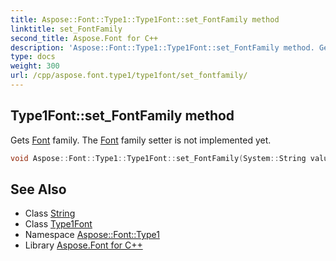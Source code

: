```yaml
---
title: Aspose::Font::Type1::Type1Font::set_FontFamily method
linktitle: set_FontFamily
second_title: Aspose.Font for C++
description: 'Aspose::Font::Type1::Type1Font::set_FontFamily method. Gets Font family. The Font family setter is not implemented yet in C++.'
type: docs
weight: 300
url: /cpp/aspose.font.type1/type1font/set_fontfamily/
---
```

## Type1Font::set_FontFamily method


Gets [Font](../../../aspose.font/font/) family. The [Font](../../../aspose.font/font/) family setter is not implemented yet.

```cpp
void Aspose::Font::Type1::Type1Font::set_FontFamily(System::String value) override
```

## See Also

* Class [String](../../../system/string/)
* Class [Type1Font](../)
* Namespace [Aspose::Font::Type1](../../)
* Library [Aspose.Font for C++](../../../)
